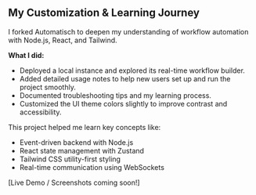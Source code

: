 ## My Customization & Learning Journey

I forked Automatisch to deepen my understanding of workflow automation with Node.js, React, and Tailwind.

**What I did:**

- Deployed a local instance and explored its real-time workflow builder.
- Added detailed usage notes to help new users set up and run the project smoothly.
- Documented troubleshooting tips and my learning process.
- Customized the UI theme colors slightly to improve contrast and accessibility.

This project helped me learn key concepts like:
- Event-driven backend with Node.js
- React state management with Zustand
- Tailwind CSS utility-first styling
- Real-time communication using WebSockets

[Live Demo / Screenshots coming soon!]
